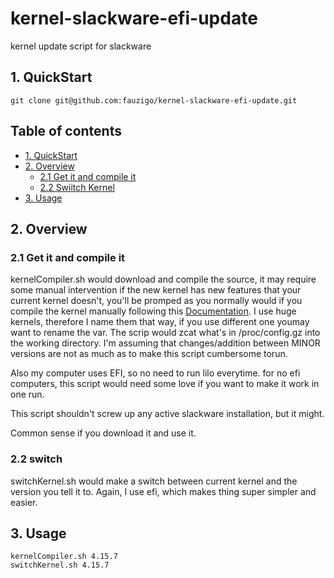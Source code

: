 # kernel-slackware-efi-update
kernel update script for slackware 

## 1. QuickStart
```
git clone git@github.com:fauzigo/kernel-slackware-efi-update.git

```

## Table of contents

- [1. QuickStart](#1-quickstart)
- [2. Overview](#2-overview)
  - [2.1 Get it and compile it](#21-get-it-and-compile-it)
  - [2.2 Swiitch Kernel](#22-switch-kernel)
- [3. Usage](#3-usage)


## 2. Overview 

### 2.1 Get it and compile it

kernelCompiler.sh would download and compile the source, it may require some manual intervention if the new kernel has new features that your current kernel doesn't, you'll be promped as you normally would if you compile the kernel manually following this [Documentation](https://docs.slackware.com/howtos:slackware_admin:kernelbuilding). I use huge kernels, therefore I name them that way, if you use different one youmay want to rename the var. The scrip would zcat what's in /proc/config.gz into the working directory. I'm assuming that changes/addition between MINOR versions are not as much as to make this script cumbersome torun.

Also my computer uses EFI, so no need to run lilo everytime. for no efi computers, this script would need some love if you want to make it work in one run.

This script shouldn't screw up any active slackware installation, but it might.

Common sense if you download it and use it.


### 2.2 switch 

switchKernel.sh would make a switch between current kernel and the version you tell it to. Again, I use efi, which makes thing super simpler and easier.


## 3. Usage

```
kernelCompiler.sh 4.15.7
switchKernel.sh 4.15.7
```

